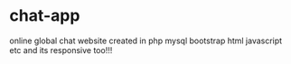 # chat-app
online global chat website created in php mysql bootstrap html javascript etc and its responsive too!!!
